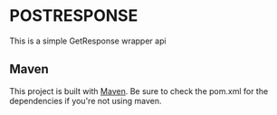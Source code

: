 # POSTRESPONSE

This is a simple GetResponse wrapper api

## Maven
This project is built with [Maven](http://maven.apache.org). Be
sure to check the pom.xml for the dependencies if you're not using
maven.